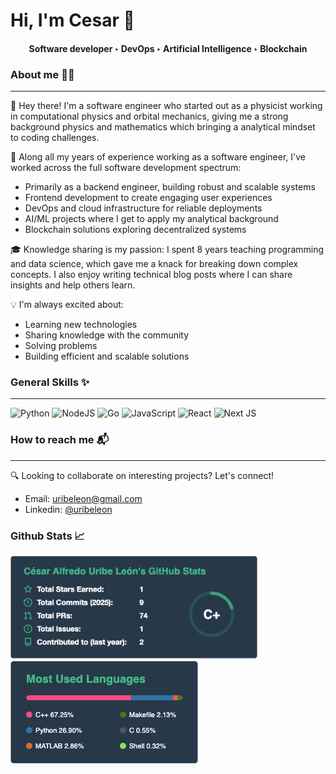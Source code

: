 # Hi, I'm Cesar 👋

<h4>
<center>Software developer ‣ DevOps ‣ Artificial Intelligence ‣ Blockchain <center/>
</h4>

### About me 🧑‍💻
-----
👋 Hey there! I'm a software engineer who started out as a physicist working in computational physics and orbital mechanics, giving me a strong background physics and mathematics which bringing a analytical mindset to coding challenges.  

🚀 Along all my years of experience working as a software engineer, I've worked across the full software development spectrum:
- Primarily as a backend engineer, building robust and scalable systems
- Frontend development to create engaging user experiences
- DevOps and cloud infrastructure for reliable deployments
- AI/ML projects where I get to apply my analytical background
- Blockchain solutions exploring decentralized systems

🎓 Knowledge sharing is my passion: I spent 8 years teaching programming and data science, which gave me a knack for breaking down complex concepts. I also enjoy writing technical blog posts where I can share insights and help others learn.


💡 I'm always excited about:
- Learning new technologies
- Sharing knowledge with the community
- Solving problems
- Building efficient and scalable solutions


### General Skills ✨
------

![Python](https://img.shields.io/badge/python-3670A0?style=for-the-badge&logo=python&logoColor=ffdd54)
![NodeJS](https://img.shields.io/badge/node.js-6DA55F?style=for-the-badge&logo=node.js&logoColor=white)
![Go](https://img.shields.io/badge/go-%2300ADD8.svg?style=for-the-badge&logo=go&logoColor=white)
![JavaScript](https://img.shields.io/badge/javascript-%23323330.svg?style=for-the-badge&logo=javascript&logoColor=%23F7DF1E)
![React](https://img.shields.io/badge/react-%2320232a.svg?style=for-the-badge&logo=react&logoColor=%2361DAFB)
![Next JS](https://img.shields.io/badge/Next-black?style=for-the-badge&logo=next.js&logoColor=white)

### How to reach me 📬
----
🔍 Looking to collaborate on interesting projects? Let's connect!

* Email: uribeleon@gmail.com
* Linkedin: [@uribeleon](www.linkedin.com/in/uribeleon)

### Github Stats 📈
<!-- replace for a self-hosted server in my vercel account-->
<img src="image.png" alt="Description of the image" width="395"> 
<img src="image-1.png" alt="Description of the image" width="300">

<!--
**curibe/curibe** is a ✨ _special_ ✨ repository because its `README.md` (this file) appears on your GitHub profile.

Here are some ideas to get you started:

- 🔭 I’m currently working on ...
- 🌱 I’m currently learning ...
- 👯 I’m looking to collaborate on ...
- 🤔 I’m looking for help with ...
- 💬 Ask me about ...
- 📫 How to reach me: ...
- 😄 Pronouns: ...
- ⚡ Fun fact: ...
-->
